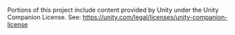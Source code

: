 Portions of this project include content provided by Unity under the Unity Companion License. See: https://unity.com/legal/licenses/unity-companion-license
